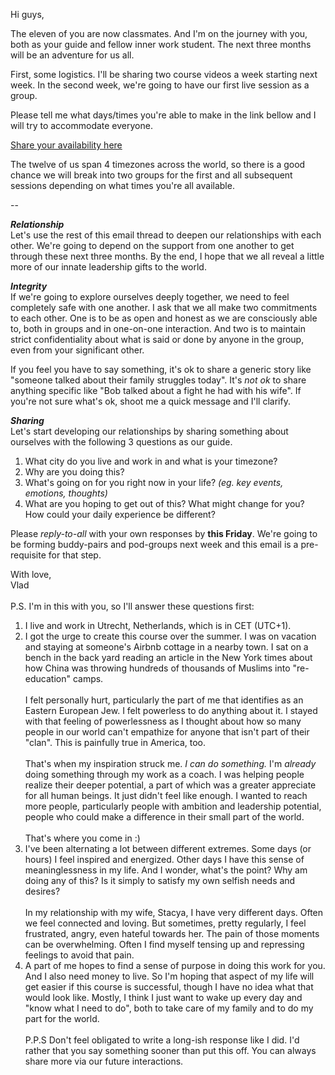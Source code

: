 Hi guys,

The eleven of you are now classmates. And I'm on the journey with you, both as your guide and fellow inner work student. The next three months will be an adventure for us all.

First, some logistics. I'll be sharing two course videos a week starting next week. In the second week, we're going to have our first live session as a group. 

Please tell me what days/times you're able to make in the link bellow and I will try to accommodate everyone. 

[Share your availability here](https://doodle.com/poll/dgzexbhkcuse3tim)

The twelve of us span 4 timezones across the world, so there is a good chance we will break into two groups for the first and all subsequent sessions depending on what times you're all available. 

--

_**Relationship**_  
Let's use the rest of this email thread to deepen our relationships with each other. We're going to depend on the support from one another to get through these next three months. By the end, I hope that we all reveal a little more of our innate leadership gifts to the world.

_**Integrity**_  
If we're going to explore ourselves deeply together, we need to feel completely safe with one another. I ask that we all make two commitments to each other. One is to be as open and honest as we are consciously able to, both in groups and in one-on-one interaction. And two is to maintain strict confidentiality about what is said or done by anyone in the group, even from your significant other. 

If you feel you have to say something, it's ok to share a generic story like "someone talked about their family struggles today". It's _not ok_ to share anything specific like "Bob talked about a fight he had with his wife". If you're not sure what's ok, shoot me a quick message and I'll clarify.

_**Sharing**_  
Let's start developing our relationships by sharing something about ourselves with the following 3 questions as our guide.

1. What city do you live and work in and what is your timezone?
2. Why are you doing this?
3. What's going on for you right now in your life? _(eg. key events, emotions, thoughts)_
4. What are you hoping to get out of this? What might change for you? How could your daily experience be different?



Please _reply-to-all_ with your own responses by **this Friday**. We're going to be forming buddy-pairs and pod-groups next week and this email is a pre-requisite for that step.

With love,  
Vlad
<br/><br/>
P.S. I'm in this with you, so I'll answer these questions first:

1. I live and work in Utrecht, Netherlands, which is in CET (UTC+1). 
2. I got the urge to create this course over the summer. I was on vacation and staying at someone's Airbnb cottage in a nearby town. I sat on a bench in the back yard reading an article in the New York times about how China was throwing hundreds of thousands of Muslims into "re-education" camps.<br/><br/>I felt personally hurt, particularly the part of me that identifies as an Eastern European Jew. I felt powerless to do anything about it. I stayed with that feeling of powerlessness as I thought about how so many people in our world can't empathize for anyone that isn't part of their "clan". This is painfully true in America, too.<br/><br/>That's when my inspiration struck me. _I can do something._ I'm _already_ doing something through my work as a coach. I was helping people realize their deeper potential, a part of which was a greater appreciate for all human beings. It just didn't feel like enough. I wanted to reach more people, particularly people with ambition and leadership potential, people who could make a difference in their small part of the world.<br/><br/>That's where you come in :)
3. I've been alternating a lot between different extremes. Some days (or hours) I feel inspired and energized. Other days I have this sense of meaninglessness  in my life. And I wonder, what's the point? Why am doing any of this? Is it simply to satisfy my own selfish needs and desires?<br/><br/>In my relationship with my wife, Stacya, I have very different days. Often we feel connected and loving. But sometimes, pretty regularly, I feel frustrated, angry, even hateful towards her. The pain of those moments can be overwhelming. Often I find myself tensing up and repressing feelings to avoid that pain.
4. A part of me hopes to find a sense of purpose in doing this work for you. And I also need money to live. So I'm hoping that aspect of my life will get easier if this course is successful, though I have no idea what that would look like. Mostly, I think I just want to wake up every day and "know what I need to do", both to take care of my family and to do my part for the world.
<br/><br/>
P.P.S Don't feel obligated to write a long-ish response like I did. I'd rather that you say something sooner than put this off. You can always share more via our future interactions. 